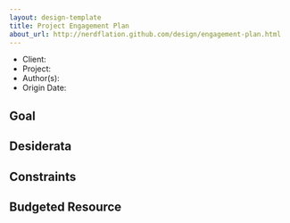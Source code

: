 ```yaml
---
layout: design-template
title: Project Engagement Plan
about_url: http://nerdflation.github.com/design/engagement-plan.html
---
```


- Client:
- Project:
- Author(s):
- Origin Date:


Goal
----------------------------------------------------------------------



Desiderata
----------------------------------------------------------------------



Constraints
----------------------------------------------------------------------



Budgeted Resource
----------------------------------------------------------------------

